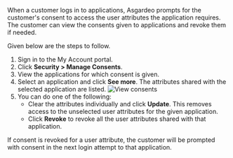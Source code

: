 
When a customer logs in to applications, Asgardeo prompts for the customer's consent to access the user attributes the application requires. The customer can view the consents given to applications and revoke them if needed.

Given below are the steps to follow.

1. Sign in to the My Account portal.
2. Click **Security > Manage Consents**.
3. View the applications for which consent is given.
4. Select an application and click **See more**. The attributes shared with the selected application are listed.
   <img :src="$withBase('/assets/img/guides/organization/self-service/myaccount/view-consents.png')" alt="View consents">
5. You can do one of the following:
    - Clear the attributes individually and click **Update**. This removes access to the unselected user attributes for the given application.
    - Click **Revoke** to revoke all the user attributes shared with that application.

If consent is revoked for a user attribute, the customer will be prompted with consent in the next login attempt to that application.

